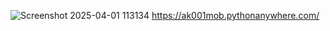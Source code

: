 ![Screenshot 2025-04-01 113134](https://github.com/user-attachments/assets/f5e618d2-3335-4dda-bf7c-bb53d426a628)
https://ak001mob.pythonanywhere.com/
